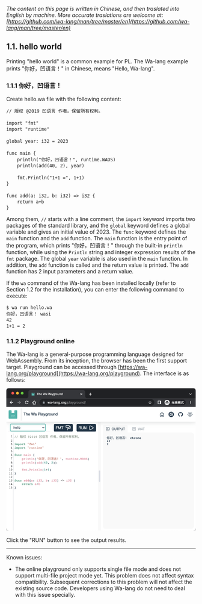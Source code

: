 *The content on this page is written in Chinese, and then traslated into English by machine. More accurate traslations are welcome at: [https://github.com/wa-lang/man/tree/master/en](https://github.com/wa-lang/man/tree/master/en)*

## 1.1. hello world

Printing "hello world" is a common example for PL. The Wa-lang example prints "你好，凹语言！" in Chinese, means "Hello, Wa-lang".

### 1.1.1 你好，凹语言！

Create hello.wa file with the following content:

```wa
// 版权 @2019 凹语言 作者。保留所有权利。

import "fmt"
import "runtime"

global year: i32 = 2023

func main {
    println("你好，凹语言！", runtime.WAOS)
    println(add(40, 2), year)

    fmt.Println("1+1 =", 1+1)
}

func add(a: i32, b: i32) => i32 {
    return a+b
}
```

Among them, `//` starts with a line comment, the `import` keyword imports two packages of the standard library, and the `global` keyword defines a global variable and gives an initial value of 2023. The `func` keyword defines the `main` function and the `add` function. The `main` function is the entry point of the program, which prints "你好，凹语言！" through the built-in `println` function, while using the `Println` string and integer expression results of the `fmt` package. The global `year` variable is also used in the `main` function. In addition, the `add` function is called and the return value is printed. The `add` function has 2 input parameters and a return value.

If the `wa` command of the Wa-lang has been installed locally (refer to Section 1.2 for the installation), you can enter the following command to execute:

```
$ wa run hello.wa 
你好，凹语言！ wasi
42
1+1 = 2
```

### 1.1.2 Playground online

The Wa-lang is a general-purpose programming language designed for WebAssembly. From its inception, the browser has been the first support target. Playground can be accessed through [https://wa-lang.org/playground](https://wa-lang.org/playground). The interface is as follows:

![](./images/playground-01.png)

Click the "RUN" button to see the output results.

---

Known issues:
- The online playground only supports single file mode and does not support multi-file project mode yet. This problem does not affect syntax compatibility. Subsequent corrections to this problem will not affect the existing source code. Developers using Wa-lang do not need to deal with this issue specially.
